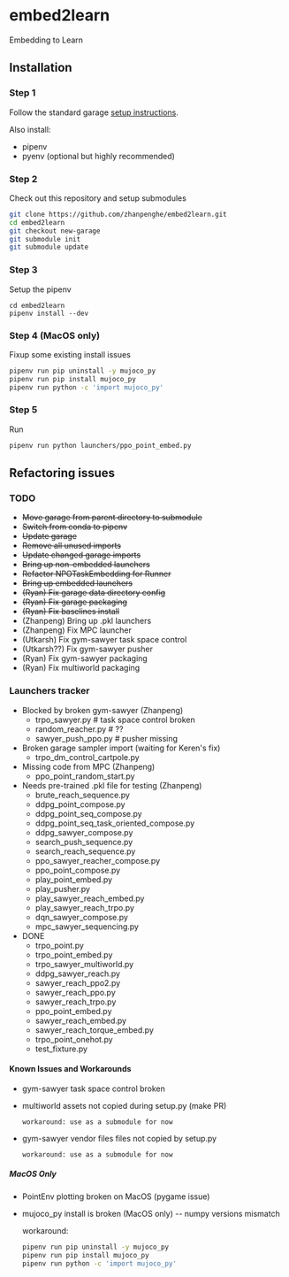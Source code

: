 # embed2learn
Embedding to Learn

## Installation

### Step 1
Follow the standard garage [setup instructions](http://rlgarage.readthedocs.io/en/latest/user/installation.html).

Also install:
* pipenv
* pyenv (optional but highly recommended)

### Step 2
Check out this repository and setup submodules

```sh
git clone https://github.com/zhanpenghe/embed2learn.git
cd embed2learn
git checkout new-garage
git submodule init
git submodule update
```

### Step 3
Setup the pipenv

```
cd embed2learn
pipenv install --dev
```

### Step 4 (MacOS only)
Fixup some existing install issues

```sh
pipenv run pip uninstall -y mujoco_py
pipenv run pip install mujoco_py
pipenv run python -c 'import mujoco_py'
```

### Step 5
Run
```sh
pipenv run python launchers/ppo_point_embed.py
```

## Refactoring issues
### TODO
* ~~Move garage from parent directory to submodule~~
* ~~Switch from conda to pipenv~~
* ~~Update garage~~
* ~~Remove all unused imports~~
* ~~Update changed garage imports~~
* ~~Bring up non-embedded launchers~~
* ~~Refactor NPOTaskEmbedding for Runner~~
* ~~Bring up embedded launchers~~
* ~~(Ryan) Fix garage data directory config~~
* ~~(Ryan) Fix garage packaging~~
* ~~(Ryan) Fix baselines install~~
* (Zhanpeng) Bring up .pkl launchers
* (Zhanpeng) Fix MPC launcher
* (Utkarsh) Fix gym-sawyer task space control
* (Utkarsh??) Fix gym-sawyer pusher
* (Ryan) Fix gym-sawyer packaging
* (Ryan) Fix multiworld packaging

### Launchers tracker

* Blocked by broken gym-sawyer (Zhanpeng)
  - trpo_sawyer.py  # task space control broken
  - random_reacher.py  # ??
  - sawyer_push_ppo.py  # pusher missing
* Broken garage sampler import (waiting for Keren's fix)
  - trpo_dm_control_cartpole.py
* Missing code from MPC (Zhanpeng)
  - ppo_point_random_start.py
* Needs pre-trained .pkl file for testing (Zhanpeng)
  - brute_reach_sequence.py
  - ddpg_point_compose.py
  - ddpg_point_seq_compose.py
  - ddpg_point_seq_task_oriented_compose.py
  - ddpg_sawyer_compose.py
  - search_push_sequence.py
  - search_reach_sequence.py
  - ppo_sawyer_reacher_compose.py
  - ppo_point_compose.py
  - play_point_embed.py
  - play_pusher.py
  - play_sawyer_reach_embed.py
  - play_sawyer_reach_trpo.py
  - dqn_sawyer_compose.py
  - mpc_sawyer_sequencing.py
* DONE
  - trpo_point.py
  - trpo_point_embed.py
  - trpo_sawyer_multiworld.py
  - ddpg_sawyer_reach.py
  - sawyer_reach_ppo2.py
  - sawyer_reach_ppo.py
  - sawyer_reach_trpo.py
  - ppo_point_embed.py
  - sawyer_reach_embed.py
  - sawyer_reach_torque_embed.py
  - trpo_point_onehot.py
  - test_fixture.py


#### Known Issues and Workarounds
* gym-sawyer task space control broken
* multiworld assets not copied during setup.py (make PR)

      workaround: use as a submodule for now

* gym-sawyer vendor files files not copied by setup.py

      workaround: use as a submodule for now

##### MacOS Only
* PointEnv plotting broken on MacOS (pygame issue)
* mujoco_py install is broken (MacOS only) -- numpy versions mismatch

    workaround:
    ```sh
    pipenv run pip uninstall -y mujoco_py
    pipenv run pip install mujoco_py
    pipenv run python -c 'import mujoco_py'
    ```


